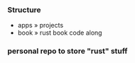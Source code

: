 ### Structure  
- apps » projects
- book » rust book code along

### personal repo to store "rust" stuff





